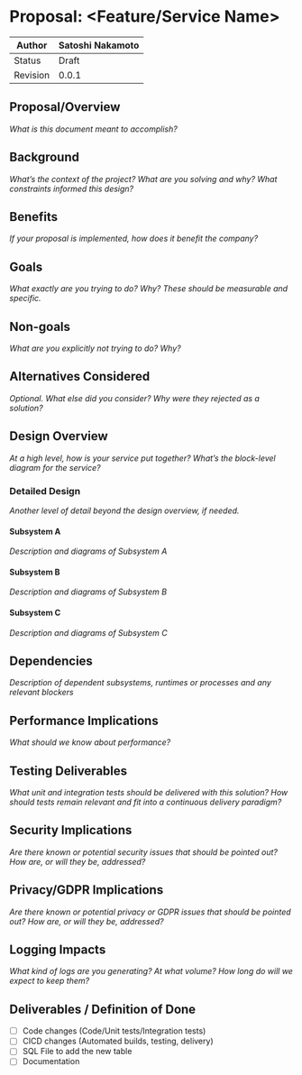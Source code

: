 # Proposal: <Feature/Service Name>

| Author | Satoshi Nakamoto |
| --- | --- |
| Status | Draft |
| Revision | 0.0.1 |

## Proposal/Overview

_What is this document meant to accomplish?_

## Background

_What’s the context of the project? What are you solving and why? What constraints informed this design?_

## Benefits

_If your proposal is implemented, how does it benefit the company?_

## Goals

_What exactly are you trying to do? Why? These should be measurable and specific._

## Non-goals

_What are you explicitly not trying to do? Why?_

## Alternatives Considered

_Optional. What else did you consider? Why were they rejected as a solution?_

## Design Overview

_At a high level, how is your service put together? What’s the block-level diagram for the service?_

### Detailed Design

_Another level of detail beyond the design overview, if needed._
#### Subsystem A
_Description and diagrams of Subsystem A_

#### Subsystem B
_Description and diagrams of Subsystem B_

#### Subsystem C
_Description and diagrams of Subsystem C_

## Dependencies
_Description of dependent subsystems, runtimes or processes and any relevant blockers_

## Performance Implications

_What should we know about performance?_

## Testing Deliverables

_What unit and integration tests should be delivered with this solution? How should tests remain relevant and fit into a continuous delivery paradigm?_

## Security Implications

_Are there known or potential security issues that should be pointed out? How are, or will they be, addressed?_

## Privacy/GDPR Implications

_Are there known or potential privacy or GDPR issues that should be pointed out? How are, or will they be, addressed?_

## Logging Impacts

_What kind of logs are you generating? At what volume? How long do will we expect to keep them?_

## Deliverables / Definition of Done

- [ ]  Code changes (Code/Unit tests/Integration tests)
- [ ]  CICD changes (Automated builds, testing, delivery)
- [ ]  SQL File to add the new table
- [ ]  Documentation
